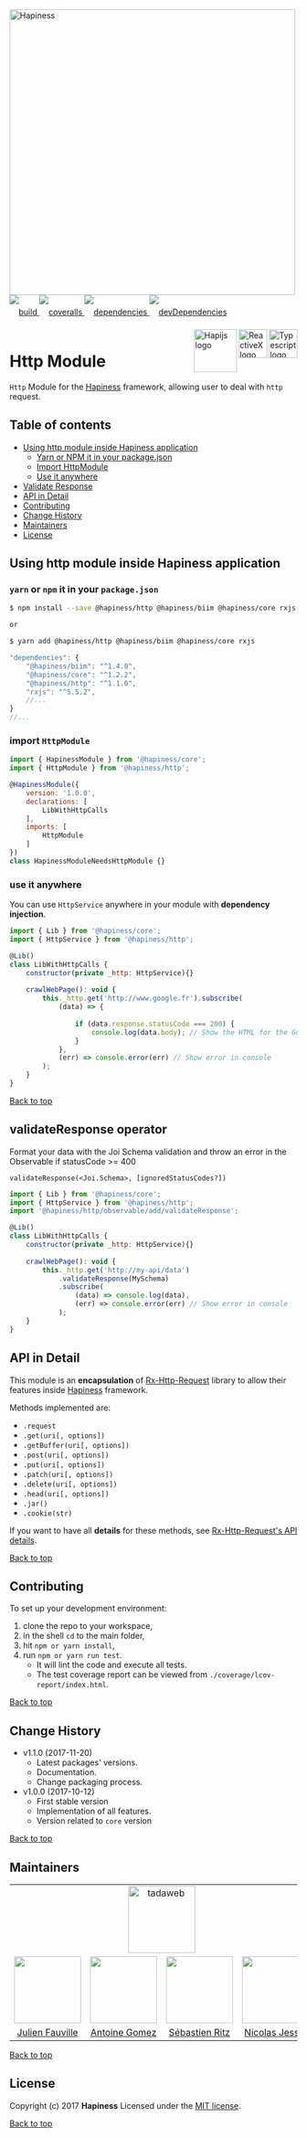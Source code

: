 <img src="http://bit.ly/2mxmKKI" width="500" alt="Hapiness" />

<div style="margin-bottom:20px;">
<div style="line-height:60px">
    <a href="https://travis-ci.org/hapinessjs/http-module.svg?branch=master">
        <img src="https://travis-ci.org/hapinessjs/http-module.svg?branch=master" alt="build" />
    </a>
    <a href="https://coveralls.io/github/hapinessjs/http-module?branch=master">
        <img src="https://coveralls.io/repos/github/hapinessjs/http-module/badge.svg?branch=master" alt="coveralls" />
    </a>
    <a href="https://david-dm.org/hapinessjs/http-module">
        <img src="https://david-dm.org/hapinessjs/http-module.svg" alt="dependencies" />
    </a>
    <a href="https://david-dm.org/hapinessjs/http-module?type=dev">
        <img src="https://david-dm.org/hapinessjs/http-module/dev-status.svg" alt="devDependencies" />
    </a>
</div>
<div>
    <a href="https://www.typescriptlang.org/docs/tutorial.html">
        <img src="https://cdn-images-1.medium.com/max/800/1*8lKzkDJVWuVbqumysxMRYw.png"
             align="right" alt="Typescript logo" width="50" height="50" style="border:none;" />
    </a>
    <a href="http://reactivex.io/rxjs">
        <img src="http://reactivex.io/assets/Rx_Logo_S.png"
             align="right" alt="ReactiveX logo" width="50" height="50" style="border:none;" />
    </a>
    <a href="http://hapijs.com">
        <img src="http://bit.ly/2lYPYPw"
             align="right" alt="Hapijs logo" width="75" style="border:none;" />
    </a>
</div>
</div>

# Http Module

`Http` Module for the [Hapiness](https://github.com/hapinessjs/hapiness) framework, allowing user to deal with `http` request.

## Table of contents

* [Using http module inside Hapiness application](#using-http-module-inside-hapiness-application)
    * [Yarn or NPM it in your package.json](#yarn-or-npm-it-in-your-packagejson)
    * [Import HttpModule](#import-httpmodule)
    * [Use it anywhere](#use-it-anywhere)
* [Validate Response](#validateResponse-operator)
* [API in Detail](#api-in-detail)
* [Contributing](#contributing)
* [Change History](#change-history)
* [Maintainers](#maintainers)
* [License](#license)
    
## Using http module inside Hapiness application

### `yarn` or `npm` it in your `package.json`

```bash
$ npm install --save @hapiness/http @hapiness/biim @hapiness/core rxjs

or

$ yarn add @hapiness/http @hapiness/biim @hapiness/core rxjs
```

```javascript
"dependencies": {
    "@hapiness/biim": "^1.4.0",
    "@hapiness/core": "^1.2.2",
    "@hapiness/http": "^1.1.0",
    "rxjs": "^5.5.2",
    //...
}
//...
```

### import `HttpModule`

```javascript
import { HapinessModule } from '@hapiness/core';
import { HttpModule } from '@hapiness/http';

@HapinessModule({
    version: '1.0.0',
    declarations: [
        LibWithHttpCalls
    ],
    imports: [
        HttpModule
    ]
})
class HapinessModuleNeedsHttpModule {}
```

### use it anywhere

You can use `HttpService` anywhere in your module with **dependency injection**.

```javascript
import { Lib } from '@hapiness/core';
import { HttpService } from '@hapiness/http';

@Lib()
class LibWithHttpCalls {
    constructor(private _http: HttpService){}
    
    crawlWebPage(): void {
        this._http.get('http://www.google.fr').subscribe(
            (data) => {
        
                if (data.response.statusCode === 200) {
                    console.log(data.body); // Show the HTML for the Google homepage.
                }
            },
            (err) => console.error(err) // Show error in console
        );
    }
}
```

[Back to top](#table-of-contents)

## validateResponse operator

Format your data with the Joi Schema validation and throw an error in the Observable if statusCode >= 400

`validateResponse(<Joi.Schema>, [ignoredStatusCodes?])`

```javascript
import { Lib } from '@hapiness/core';
import { HttpService } from '@hapiness/http';
import '@hapiness/http/observable/add/validateResponse';

@Lib()
class LibWithHttpCalls {
    constructor(private _http: HttpService){}
    
    crawlWebPage(): void {
        this._http.get('http://my-api/data')
            .validateResponse(MySchema)
            .subscribe(
                (data) => console.log(data),
                (err) => console.error(err) // Show error in console
            );
    }
}
```

## API in Detail

This module is an **encapsulation** of [Rx-Http-Request](https://github.com/njl07/rx-http-request) library to allow their features inside [Hapiness](https://github.com/hapinessjs/hapiness) framework.

Methods implemented are:

* `.request`
* `.get(uri[, options])`
* `.getBuffer(uri[, options])`
* `.post(uri[, options])`
* `.put(uri[, options])`
* `.patch(uri[, options])`
* `.delete(uri[, options])`
* `.head(uri[, options])`
* `.jar()`
* `.cookie(str)`

If you want to have all **details** for these methods, see [Rx-Http-Request's API details](https://github.com/njl07/rx-http-request#api-in-detail).

[Back to top](#table-of-contents)

## Contributing

To set up your development environment:

1. clone the repo to your workspace,
2. in the shell `cd` to the main folder,
3. hit `npm or yarn install`,
4. run `npm or yarn run test`.
    * It will lint the code and execute all tests. 
    * The test coverage report can be viewed from `./coverage/lcov-report/index.html`.

[Back to top](#table-of-contents)

## Change History

* v1.1.0 (2017-11-20)
    * Latest packages' versions.
    * Documentation.
    * Change packaging process.
* v1.0.0 (2017-10-12)
    * First stable version
    * Implementation of all features.
    * Version related to `core` version
    
[Back to top](#table-of-contents)

## Maintainers

<table>
    <tr>
        <td colspan="4" align="center"><a href="https://www.tadaweb.com"><img src="http://bit.ly/2xHQkTi" width="117" alt="tadaweb" /></a></td>
    </tr>
    <tr>
        <td align="center"><a href="https://github.com/Juneil"><img src="https://avatars3.githubusercontent.com/u/6546204?v=3&s=117" width="117"/></a></td>
        <td align="center"><a href="https://github.com/antoinegomez"><img src="https://avatars3.githubusercontent.com/u/997028?v=3&s=117" width="117"/></a></td>
        <td align="center"><a href="https://github.com/reptilbud"><img src="https://avatars3.githubusercontent.com/u/6841511?v=3&s=117" width="117"/></a></td>
        <td align="center"><a href="https://github.com/njl07"><img src="https://avatars3.githubusercontent.com/u/1673977?v=3&s=117" width="117"/></a></td>
    </tr>
    <tr>
        <td align="center"><a href="https://github.com/Juneil">Julien Fauville</a></td>
        <td align="center"><a href="https://github.com/antoinegomez">Antoine Gomez</a></td>
        <td align="center"><a href="https://github.com/reptilbud">Sébastien Ritz</a></td>
        <td align="center"><a href="https://github.com/njl07">Nicolas Jessel</a></td>
    </tr>
</table>

[Back to top](#table-of-contents)

## License

Copyright (c) 2017 **Hapiness** Licensed under the [MIT license](https://github.com/hapinessjs/http-module/blob/master/LICENSE.md).

[Back to top](#table-of-contents)
